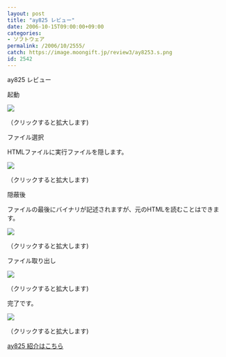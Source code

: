 ```yaml
---
layout: post
title: "ay825 レビュー"
date: 2006-10-15T09:00:00+09:00
categories:
- ソフトウェア
permalink: /2006/10/2555/
catch: https://image.moongift.jp/review3/ay8253.s.png
id: 2542
---
```

ay825 レビュー  
<!--more-->

起動

  

[![](https://image.moongift.jp/review3/ay8251.s.png)](https://image.moongift.jp/review3/ay8251.png)  
  
（クリックすると拡大します)

  

ファイル選択

  

HTMLファイルに実行ファイルを隠します。

  

[![](https://image.moongift.jp/review3/ay8252.s.png)](https://image.moongift.jp/review3/ay8252.png)  
  
（クリックすると拡大します)

  

隠蔽後

  

ファイルの最後にバイナリが記述されますが、元のHTMLを読むことはできます。

  

[![](https://image.moongift.jp/review3/ay8253.s.png)](https://image.moongift.jp/review3/ay8253.png)  
  
（クリックすると拡大します)

  

ファイル取り出し

  

[![](https://image.moongift.jp/review3/ay8254.s.png)](https://image.moongift.jp/review3/ay8254.png)  
  
（クリックすると拡大します)

  

完了です。

  

[![](https://image.moongift.jp/review3/ay8255.s.png)](https://image.moongift.jp/review3/ay8255.png)  
  
（クリックすると拡大します)

  

[ay825 紹介はこちら](http://fw.moongift.jp/intro/i-2554.html)

